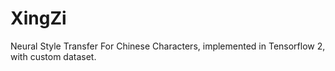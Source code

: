 # XingZi
Neural Style Transfer For Chinese Characters, implemented in Tensorflow 2, with custom dataset.
